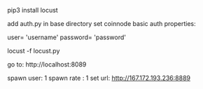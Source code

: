 pip3 install locust

add auth.py in base directory set coinnode basic auth properties:

user= 'username'
password= 'password'

locust -f locust.py

go to: http://localhost:8089

spawn user: 1
spawn rate : 1
set url: http://167.172.193.236:8889

